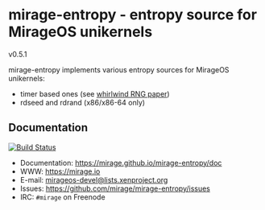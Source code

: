 # mirage-entropy - entropy source for MirageOS unikernels

v0.5.1

mirage-entropy implements various entropy sources for MirageOS unikernels:
- timer based ones (see [whirlwind RNG paper](https://www.ieee-security.org/TC/SP2014/papers/Not-So-RandomNumbersinVirtualizedLinuxandtheWhirlwindRNG.pdf))
- rdseed and rdrand (x86/x86-64 only)

## Documentation

[![Build Status](https://travis-ci.org/mirage/mirage-entropy.svg?branch=master)](https://travis-ci.org/mirage/mirage-entropy)

* Documentation: <https://mirage.github.io/mirage-entropy/doc>
* WWW: <https://mirage.io>
* E-mail: <mirageos-devel@lists.xenproject.org>
* Issues: <https://github.com/mirage/mirage-entropy/issues>
* IRC: `#mirage` on Freenode
